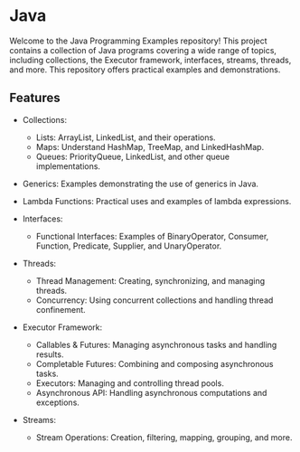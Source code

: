 # Java

Welcome to the Java Programming Examples repository! 
This project contains a collection of Java programs covering a wide range of topics, including collections, the Executor framework, interfaces, streams, threads, and more. 
This repository offers practical examples and demonstrations.

## Features
  - Collections:

    - Lists: ArrayList, LinkedList, and their operations.
    - Maps: Understand HashMap, TreeMap, and LinkedHashMap.
    - Queues: PriorityQueue, LinkedList, and other queue implementations.

  - Generics: Examples demonstrating the use of generics in Java.
    
  - Lambda Functions: Practical uses and examples of lambda expressions.
         
  - Interfaces:
    
    - Functional Interfaces: Examples of BinaryOperator, Consumer, Function, Predicate, Supplier, and UnaryOperator.
        
         
  - Threads:
    
    - Thread Management: Creating, synchronizing, and managing threads.
    - Concurrency: Using concurrent collections and handling thread confinement.
         

  - Executor Framework:
    
    - Callables & Futures: Managing asynchronous tasks and handling results.
    - Completable Futures: Combining and composing asynchronous tasks.
    - Executors: Managing and controlling thread pools.
    - Asynchronous API: Handling asynchronous computations and exceptions.
   
  - Streams:
    
    - Stream Operations: Creation, filtering, mapping, grouping, and more.
